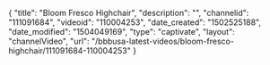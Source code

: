 {
    "title": "Bloom Fresco Highchair",
    "description": "",
    "channelid": "111091684",
    "videoid": "110004253",
    "date_created": "1502525188",
    "date_modified": "1504049169",
    "type": "captivate",
    "layout": "channelVideo",
    "url": "\/bbbusa-latest-videos\/bloom-fresco-highchair\/111091684-110004253"
}